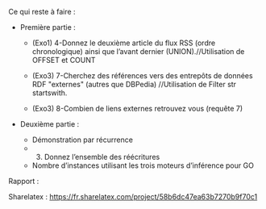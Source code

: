 Ce qui reste à faire : 

   - Première partie : 
      - (Exo1) 4-Donnez le deuxième article du flux RSS (ordre chronologique) ainsi que l’avant dernier (UNION).//Utilisation de OFFSET et COUNT

      - (Exo3) 7-Cherchez des références vers des entrepôts de données RDF "externes" (autres que DBPedia) //Utilisation de Filter str startswith.

      - (Exo3) 8-Combien de liens externes retrouvez vous (requête 7)

   - Deuxième partie : 
      - Démonstration par récurrence
      - 3) Donnez l’ensemble des réécritures 
      - Nombre d’instances utilisant les trois moteurs d’inférence pour GO


Rapport :

Sharelatex : https://fr.sharelatex.com/project/58b6dc47ea63b7270b9f70c1
